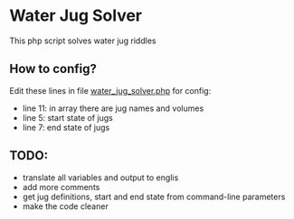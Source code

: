 Water Jug Solver
========================

This php script solves water jug riddles

How to config?
------------------
Edit these lines in file [water_jug_solver.php](https://github.com/jezek/water-jug-solver/waterjug-solver.php) for config:
  * line 11: in array there are jug names and volumes
  * line 5: start state of jugs
  * line 7: end state of jugs

TODO:
------------------
  * translate all variables and output to englis
  * add more comments
  * get jug definitions, start and end state from command-line parameters
  * make the code cleaner
